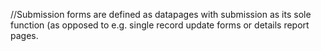 //Submission forms are defined as datapages with submission as its sole function (as opposed to e.g. single record update forms or details report pages.
